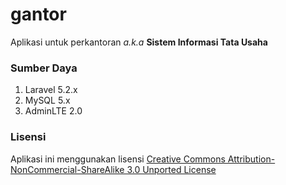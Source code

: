 # gantor

Aplikasi untuk perkantoran *a.k.a* **Sistem Informasi Tata Usaha**


### Sumber Daya

1. Laravel 5.2.x
2. MySQL 5.x
3. AdminLTE 2.0



### Lisensi

Aplikasi ini menggunakan lisensi [Creative Commons Attribution-NonCommercial-ShareAlike 3.0 Unported License](http://creativecommons.org/licenses/by-nc-sa/3.0/)
